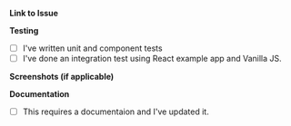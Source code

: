 **Link to Issue**

<!-- If there are no issue tickets, define one first.  -->


**Testing**

<!-- If no tests are written, please provide a quick summary. -->

- [ ] I've written unit and component tests
- [ ] I've done an integration test using React example app and Vanilla JS.

**Screenshots (if applicable)**

<!-- Provide screenshots if it's a UI/UX change -->

**Documentation**

- [ ] This requires a documentaion and I've updated it.


